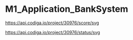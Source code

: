 # M1_Application_BankSystem


https://api.codiga.io/project/30976/score/svg


https://api.codiga.io/project/30976/status/svg
